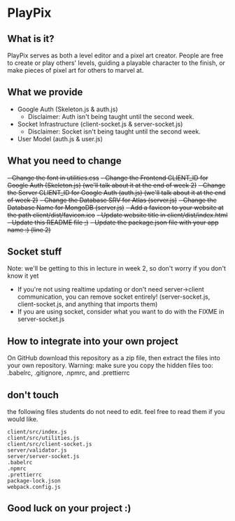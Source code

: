 # PlayPix

## What is it?
PlayPix serves as both a level editor and a pixel art creator. People are free to create or play others' levels, guiding a playable character to the finish, or make pieces of pixel art for others to marvel at.

## What we provide

- Google Auth (Skeleton.js & auth.js)
  - Disclaimer: Auth isn't being taught until the second week.
- Socket Infrastructure (client-socket.js & server-socket.js)
  - Disclaimer: Socket isn't being taught until the second week.
- User Model (auth.js & user.js)

## What you need to change

~~- Change the font in utilities.css~~
~~- Change the Frontend CLIENT_ID for Google Auth (Skeleton.js) (we'll talk about it at the end of week 2)~~ 
~~- Change the Server CLIENT_ID for Google Auth (auth.js) (we'll talk about it at the end of week 2)~~
~~- Change the Database SRV for Atlas (server.js)~~
~~- Change the Database Name for MongoDB (server.js)~~
~~- Add a favicon to your website at the path client/dist/favicon.ico~~
~~- Update website title in client/dist/index.html~~
~~- Update this README file ;)~~
~~- Update the package.json file with your app name :) (line 2)~~

## Socket stuff
Note: we'll be getting to this in lecture in week 2, so don't worry if you don't know it yet

- If you're not using realtime updating or don't need server->client communication, you can remove socket entirely! (server-socket.js, client-socket.js, and anything that imports them)
- If you are using socket, consider what you want to do with the FIXME in server-socket.js


## How to integrate into your own project

On GitHub download this repository as a zip file, then extract the files into your own repository.
Warning: make sure you copy the hidden files too: .babelrc, .gitignore, .npmrc, and .prettierrc

## don't touch

the following files students do not need to edit. feel free to read them if you would like.

```
client/src/index.js
client/src/utilities.js
client/src/client-socket.js
server/validator.js
server/server-socket.js
.babelrc
.npmrc
.prettierrc
package-lock.json
webpack.config.js
```

## Good luck on your project :)
